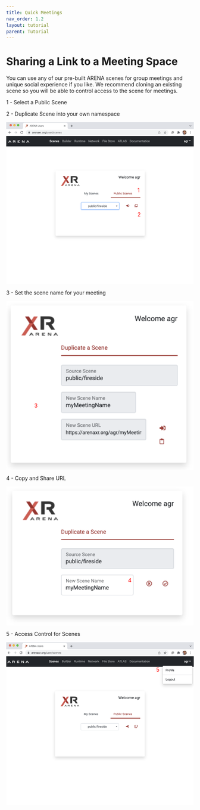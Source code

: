 ```yaml
---
title: Quick Meetings
nav_order: 1.2
layout: tutorial
parent: Tutorial
---
```


# Sharing a Link to a Meeting Space

You can use any of our pre-built ARENA scenes for group meetings and unique social experience if you like. We recommend cloning an existing scene so you will be able to control access to the scene for meetings.

<style>
.container { position: relative; }
.container img { display: block; }
.container span { position: absolute; color: red;}
</style>

1 - Select a Public Scene

2 - Duplicate Scene into your own namespace

<div class="container">
    <img src="/assets/img/overview/clone/ARENA-scene-clone0.png">
    <span class="w3-badge w3-red" style="top:40%; left:70%;">1</span>
    <span class="w3-badge w3-red" style="top:55%; left:70%;">2</span>
</div>

3 - Set the scene name for your meeting

<div class="container">
    <img src="/assets/img/overview/clone/ARENA-scene-clone1.png">
    <span class="w3-badge w3-red" style="top:60%; left:15%;">3</span>
</div>

4 - Copy and Share URL

<div class="container">
    <img src="/assets/img/overview/clone/ARENA-scene-clone2.png">
    <span class="w3-badge w3-red" style="top:65%; left:65%;">4</span>
</div>

5 - Access Control for Scenes

<div class="container">
    <img src="/assets/img/overview/clone/ARENA-scene-clone3.png">
    <span class="w3-badge w3-red" style="top:15%; left:80%;">5</span>
</div>
